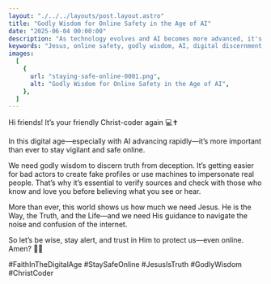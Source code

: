```yaml
---
layout: "./../../layouts/post.layout.astro"
title: "Godly Wisdom for Online Safety in the Age of AI"
date: "2025-06-04 00:00:00"
description: "As technology evolves and AI becomes more advanced, it's getting harder to tell truth from lies online. As believers, we need Jesus more than ever to guide us with discernment and wisdom. In this post, I share why it’s important to stay alert, verify sources, and lean on God’s truth while navigating the digital world."
keywords: "Jesus, online safety, godly wisdom, AI, digital discernment, faith and technology, Christ-coder, cybersecurity, Christian tech, truth online, internet safety, Christian perspective"
images:
  [
    {
      url: "staying-safe-online-0001.png",
      alt: "Godly Wisdom for Online Safety in the Age of AI",
    },
  ]
---
```


Hi friends! It’s your friendly Christ-coder again 💻✝️

In this digital age—especially with AI advancing rapidly—it’s more important than ever to stay vigilant and safe online.

We need godly wisdom to discern truth from deception. It’s getting easier for bad actors to create fake profiles or use machines to impersonate real people. That’s why it’s essential to verify sources and check with those who know and love you before believing what you see or hear.

More than ever, this world shows us how much we need Jesus. He is the Way, the Truth, and the Life—and we need His guidance to navigate the noise and confusion of the internet.

So let’s be wise, stay alert, and trust in Him to protect us—even online.
Amen? 🙌✨

#FaithInTheDigitalAge #StaySafeOnline #JesusIsTruth #GodlyWisdom #ChristCoder
